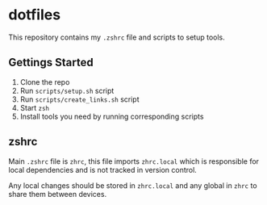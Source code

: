 # dotfiles

This repository contains my `.zshrc` file and scripts to setup tools.

## Gettings Started

1. Clone the repo
2. Run `scripts/setup.sh` script
3. Run `scripts/create_links.sh` script
3. Start `zsh`
4. Install tools you need by running corresponding scripts

## zshrc

Main `.zshrc` file is `zhrc`, this file imports `zhrc.local` which is responsible for local
dependencies and is not tracked in version control.

Any local changes should be stored in `zhrc.local` and any global in `zhrc` to share them between
devices.
